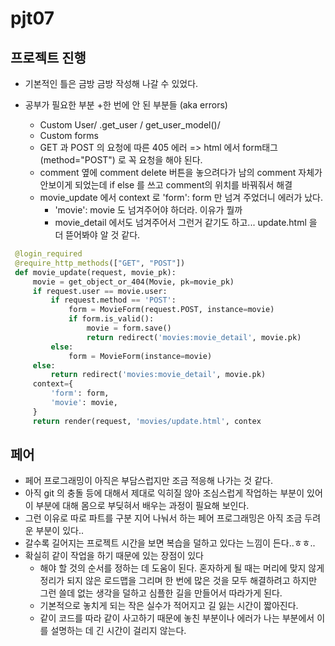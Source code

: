 # pjt07 

## 프로젝트 진행

- 기본적인 틀은 금방 금방 작성해 나갈 수 있었다.

- 공부가 필요한 부분 +한 번에 안 된 부분들 (aka errors)

  - Custom User/ .get_user / get_user_model()/
  - Custom forms
  - GET 과 POST 의 요청에 따른 405 에러 => html 에서 form태그 (method="POST") 로 꼭 요청을 해야 된다. 
  - comment 옆에 comment delete 버튼을 놓으려다가 남의 comment 자체가 안보이게 되었는데 if else 를 쓰고 comment의 위치를 바꿔줘서 해결
  - movie_update 에서 context 로 'form': form 만 넘겨 주었더니 에러가 났다.
    - 'movie': movie 도 넘겨주어야 하더라. 이유가 뭘까
    - movie_detail 에서도 넘겨주어서 그런거 같기도 하고... update.html 을 더 뜯어봐야 알 것 같다.
 ```python
  @login_required
  @require_http_methods(["GET", "POST"])
  def movie_update(request, movie_pk):
      movie = get_object_or_404(Movie, pk=movie_pk)
      if request.user == movie.user:
          if request.method == 'POST':
              form = MovieForm(request.POST, instance=movie)
              if form.is_valid():
                  movie = form.save()
                  return redirect('movies:movie_detail', movie.pk)
          else:
              form = MovieForm(instance=movie)     
      else:
          return redirect('movies:movie_detail', movie.pk)
      context={
          'form': form,
          'movie': movie,
      }
      return render(request, 'movies/update.html', contex
 ```





## 페어 

- 페어 프로그래밍이 아직은 부담스럽지만 조금 적응해 나가는 것 같다.
- 아직 git 의 충돌 등에 대해서 제대로 익히질 않아 조심스럽게 작업하는 부분이 있어 이 부분에 대해 몸으로 부딪혀서 배우는 과정이 필요해 보인다.
- 그런 이유로 따로 파트를 구분 지어 나눠서 하는 페어 프로그래밍은 아직 조금 두려운 부분이 있다..
- 갈수록 길어지는 프로젝트 시간을 보면 복습을 덜하고 있다는 느낌이 든다..ㅎㅎ..
- 확실히 같이 작업을 하기 때문에 있는 장점이 있다
  - 해야 할 것의 순서를 정하는 데 도움이 된다. 혼자하게 될 때는 머리에 맞지 않게 정리가 되지 않은 로드맵을 그리며 한 번에 많은 것을 모두 해결하려고 하지만 그런 쓸데 없는 생각을 덜하고 심플한 길을 만들어서 따라가게 된다.
  - 기본적으로 놓치게 되는 작은 실수가 적어지고 길 잃는 시간이 짧아진다.
  - 같이 코드를 따라 같이 사고하기 때문에  놓친 부분이나 에러가 나는 부분에서 이를 설명하는 데 긴 시간이 걸리지 않는다. 


